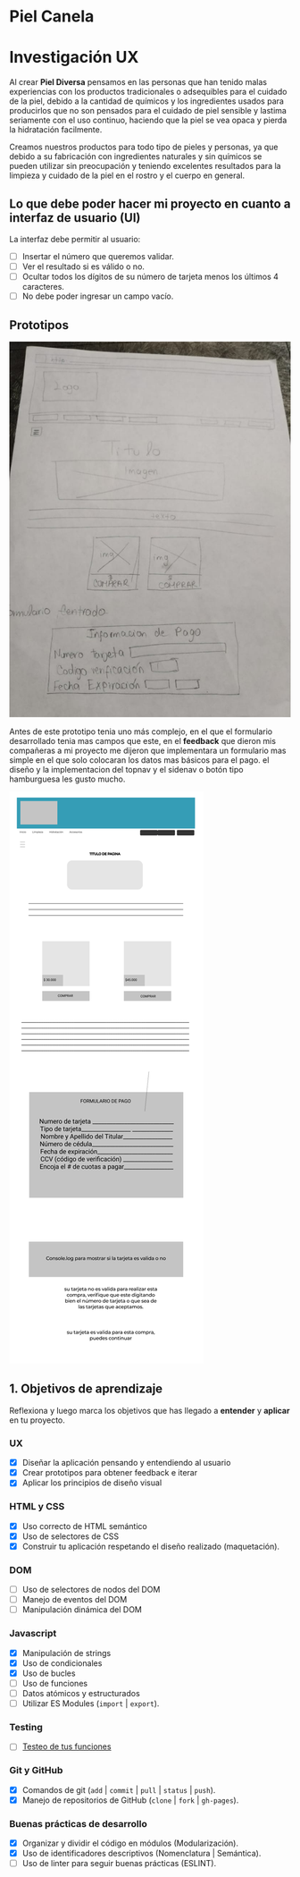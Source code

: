 # Piel Canela

# Investigación UX

Al crear **Piel Diversa** pensamos en las personas que han tenido malas experiencias con los productos tradicionales o adsequibles para el cuidado de la piel, debido a la cantidad de químicos y los ingredientes usados para producirlos que no son pensados para el cuidado de piel sensible y lastima seriamente con el uso continuo, haciendo que la piel se vea opaca y pierda la hidratación facilmente.

Creamos nuestros productos para todo tipo de pieles y personas, ya que debido a su fabricación con ingredientes naturales y sin químicos se pueden utilizar sin preocupación y teniendo excelentes resultados para la limpieza y cuidado de la piel en el rostro y el cuerpo en general.

## Lo que debe poder hacer mi proyecto en cuanto a interfaz de usuario (UI)

La interfaz debe permitir al usuario:

* [ ] Insertar el número que queremos validar.
* [ ] Ver el resultado si es válido o no.
* [ ] Ocultar todos los dígitos de su número de tarjeta menos los últimos
4 caracteres.
* [ ] No debe poder ingresar un campo vacío.

## Prototipos 
![Prototipo-Lapiz-y-papel](https://github.com/Aguevarab0729/BOG001-card-validation/blob/master/sketch%20papel%20y%20lapiz.jpeg)

Antes de este prototipo tenia uno más complejo, en el que el formulario desarrollado tenia mas campos que este, en el **feedback** que dieron mis compañeras a mi proyecto me dijeron que implementara un formulario mas simple en el que solo colocaran los datos mas básicos para el pago. el diseño y la implementacion del topnav y el sidenav o botón tipo hamburguesa les gusto mucho.

![PrototipoFinal](https://github.com/Aguevarab0729/BOG001-card-validation/blob/master/Proyecto%201%20-%20Card%20Validator.jpg)

## 1. Objetivos de aprendizaje

Reflexiona y luego marca los objetivos que has llegado a **entender** y
**aplicar** en tu proyecto.

### UX

* [x] Diseñar la aplicación pensando y entendiendo al usuario
* [x] Crear prototipos para obtener feedback e iterar
* [X] Aplicar los principios de diseño visual

### HTML y CSS

* [x] Uso correcto de HTML semántico
* [x] Uso de selectores de CSS
* [x] Construir tu aplicación respetando el diseño realizado (maquetación).

### DOM

* [ ] Uso de selectores de nodos del DOM
* [ ] Manejo de eventos del DOM
* [ ] Manipulación dinámica del DOM

### Javascript

* [x] Manipulación de strings
* [X] Uso de condicionales
* [X] Uso de bucles
* [ ] Uso de funciones
* [ ] Datos atómicos y estructurados
* [ ] Utilizar ES Modules (`import` | `export`).

### Testing

* [ ] [Testeo de tus funciones](https://jestjs.io/docs/es-ES/getting-started)

### Git y GitHub

* [x] Comandos de git (`add` | `commit` | `pull` | `status` | `push`).
* [x] Manejo de repositorios de GitHub (`clone` | `fork` | `gh-pages`).

### Buenas prácticas de desarrollo

* [x] Organizar y dividir el código en módulos (Modularización).
* [x] Uso de identificadores descriptivos (Nomenclatura | Semántica).
* [ ] Uso de linter para seguir buenas prácticas (ESLINT).
